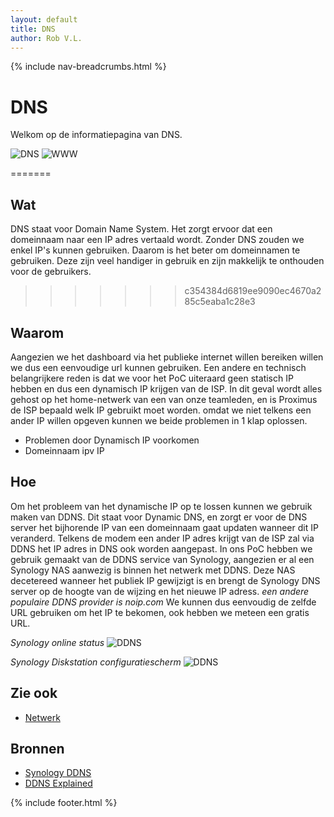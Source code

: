 ```yaml
---
layout: default
title: DNS
author: Rob V.L.
---
```


{% include nav-breadcrumbs.html %}


# DNS

Welkom op de informatiepagina van DNS.

![DNS](/{{site.RepoName}}/media/logo/dns.png)
![WWW](/{{site.RepoName}}/media/logo/www.png)

=======
## Wat
DNS staat voor Domain Name System. Het zorgt ervoor dat een domeinnaam naar een IP adres vertaald wordt.
Zonder DNS zouden we enkel IP's kunnen gebruiken. Daarom is het beter om domeinnamen te gebruiken. Deze zijn veel handiger in gebruik en zijn makkelijk te onthouden voor de gebruikers. 
>>>>>>> c354384d6819ee9090ec4670a285c5eaba1c28e3

## Waarom
Aangezien we het dashboard via het publieke internet willen bereiken willen we dus een eenvoudige url kunnen gebruiken. 
Een andere en technisch belangrijkere reden is dat we voor het PoC uiteraard geen statisch IP hebben en dus een dynamisch IP krijgen van de ISP. In dit geval wordt alles gehost op het home-netwerk van een van onze teamleden, en is Proximus de ISP bepaald welk IP gebruikt moet worden. omdat we niet telkens een ander IP willen opgeven kunnen we beide problemen in 1 klap oplossen.
* Problemen door Dynamisch IP voorkomen 
* Domeinnaam ipv IP

## Hoe
Om het probleem van het dynamische IP op te lossen kunnen we gebruik maken van DDNS.
Dit staat voor Dynamic DNS, en zorgt er voor de DNS server het bijhorende IP van een domeinnaam gaat updaten wanneer dit IP veranderd. Telkens de modem een ander IP adres krijgt van de ISP zal via DDNS het IP adres in DNS ook worden aangepast.
In ons PoC hebben we gebruik gemaakt van de DDNS service van Synology, aangezien er al een Synology NAS aanwezig is binnen het netwerk met DDNS. Deze NAS decetereed wanneer het publiek IP gewijzigt is en brengt de Synology DNS server op de hoogte van de wijzing en het nieuwe IP adress. _een andere populaire DDNS provider is noip.com_ We kunnen dus eenvoudig de zelfde URL gebruiken om het IP te bekomen, ook hebben we meteen een gratis URL.


_Synology online status_
![DDNS](/{{site.RepoName}}/media/netwerk/synology-ddns.png)


_Synology Diskstation configuratiescherm_
![DDNS](/{{site.RepoName}}/media/netwerk/ddns.png)

## Zie ook
* [Netwerk](/{{site.RepoName}}/CCS/Netwerk)


## Bronnen 
* [Synology DDNS](https://www.synology.com/nl-nl/knowledgebase/DSM/help/DSM/AdminCenter/connection_ddns)
* [DDNS Explained](https://www.lifewire.com/definition-of-dynamic-dns-816294)

{% include footer.html %}
